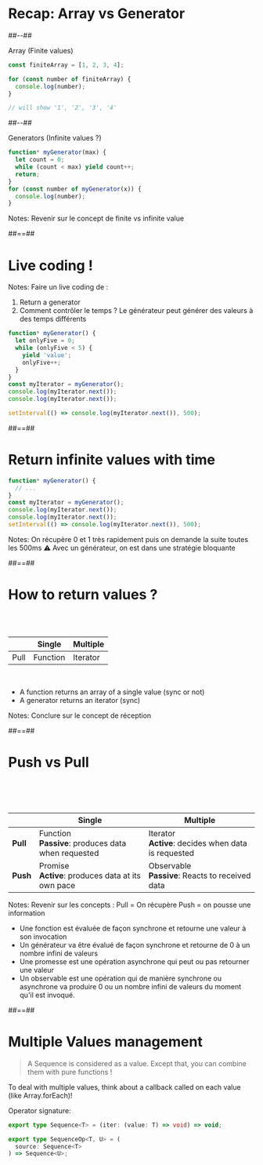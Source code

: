 <!-- .slide: class="two-column-layout" -->

# Recap: Array vs Generator

##--##

<!-- .slide: class="with-code consolas" -->

Array (Finite values)

```javascript
const finiteArray = [1, 2, 3, 4];

for (const number of finiteArray) {
  console.log(number);
}

// will show '1', '2', '3', '4'
```

<!-- .element: class="big-code consolas" -->

##--##

<!-- .slide: class="with-code" -->

Generators (Infinite values ?)

```javascript
function* myGenerator(max) {
  let count = 0;
  while (count < max) yield count++;
  return;
}
for (const number of myGenerator(x)) {
  console.log(number);
}
```

<!-- .element: class="big-code" -->

Notes:
Revenir sur le concept de finite vs infinite value

##==##

<!-- .slide: data-background="./assets/images/computer-keyboard-34153.jpg" class="transition" data-type-show="prez" -->

# Live coding !

Notes:
Faire un live coding de :

1. Return a generator
2. Comment contrôler le temps ? Le générateur peut générer des valeurs à des temps différents

```javascript
function* myGenerator() {
  let onlyFive = 0;
  while (onlyFive < 5) {
    yield 'value';
    onlyFive++;
  }
}
const myIterator = myGenerator();
console.log(myIterator.next());
console.log(myIterator.next());

setInterval(() => console.log(myIterator.next()), 500);
```

##==##

<!-- .slide: data-type-show="full" class="with-code consolas" -->

# Return infinite values with time

```javascript
function* myGenerator() {
  // ...
}
const myIterator = myGenerator();
console.log(myIterator.next());
console.log(myIterator.next());
setInterval(() => console.log(myIterator.next()), 500);
```

<!-- .element: class="big-code" -->

Notes:
On récupère 0 et 1 très rapidement puis on demande la suite toutes les 500ms
⚠️ Avec un générateur, on est dans une stratégie bloquante

##==##

# How to return values ?

<br><br>

|      | Single   | Multiple |
| ---- | -------- | -------- |
| Pull | Function | Iterator |

<br>

- A function returns an array of a single value (sync or not)
- A generator returns an iterator (sync)

Notes:
Conclure sur le concept de réception

##==##

# Push vs Pull

<br><br><br>

|          | Single                                                 | Multiple                                                 |
| -------- | ------------------------------------------------------ | -------------------------------------------------------- |
| **Pull** | Function <br>**Passive**: produces data when requested | Iterator <br> **Active**: decides when data is requested |
| **Push** | Promise <br>**Active**: produces data at its own pace  | Observable <br>**Passive**: Reacts to received data      |

Notes:
Revenir sur les concepts : Pull = On récupère
Push = on pousse une information

- Une fonction est évaluée de façon synchrone et retourne une valeur à son invocation
- Un générateur va être évalué de façon synchrone et retourne de 0 à un nombre infini de valeurs
- Une promesse est une opération asynchrone qui peut ou pas retourner une valeur
- Un observable est une opération qui de manière synchrone ou asynchrone va produire 0 ou un nombre infini de valeurs du moment qu'il est invoqué.

##==##

<!-- .slide: class="with-code consolas" -->

# Multiple Values management

> A Sequence is considered as a value. Except that, you can combine them with pure functions !

To deal with multiple values, think about a callback called on each value (like Array.forEach)!

Operator signature:

```typescript
export type Sequence<T> = (iter: (value: T) => void) => void;

export type SequenceOp<T, U> = (
  source: Sequence<T>
) => Sequence<U>;
```

<!-- .element: class="big-code block" -->
